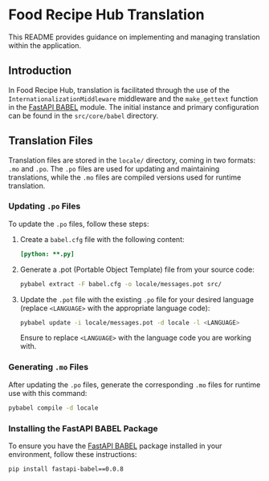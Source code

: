 # Food Recipe Hub Translation

This README provides guidance on implementing and managing translation within the application.

## Introduction

In Food Recipe Hub, translation is facilitated through the use of the `InternationalizationMiddleware` middleware and the `make_gettext` function in the [FastAPI BABEL](https://pypi.org/project/fastapi-babel/) module. The initial instance and primary configuration can be found in the `src/core/babel` directory.

## Translation Files

Translation files are stored in the `locale/` directory, coming in two formats: `.mo` and `.po`. The `.po` files are used for updating and maintaining translations, while the `.mo` files are compiled versions used for runtime translation.

### Updating `.po` Files

To update the `.po` files, follow these steps:

1. Create a `babel.cfg` file with the following content:
   ```ini
   [python: **.py]

2. Generate a .pot (Portable Object Template) file from your source code:
   ```bash
   pybabel extract -F babel.cfg -o locale/messages.pot src/
   ```

3. Update the `.pot` file with the existing `.po` file for your desired language (replace `<LANGUAGE>` with the appropriate language code):
   ```bash
   pybabel update -i locale/messages.pot -d locale -l <LANGUAGE>
   ```
   Ensure to replace `<LANGUAGE>` with the language code you are working with.


### Generating `.mo` Files
After updating the `.po` files, generate the corresponding `.mo` files for runtime use with this command:

   ```bash
   pybabel compile -d locale
   ```
### Installing the FastAPI BABEL Package

To ensure you have the [FastAPI BABEL](https://pypi.org/project/fastapi-babel/) package installed in your environment, follow these instructions:

   ```bash
   pip install fastapi-babel==0.0.8
   ```
